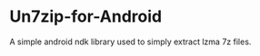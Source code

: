 Un7zip-for-Android
==================

A simple android ndk library used to simply extract lzma 7z files.

